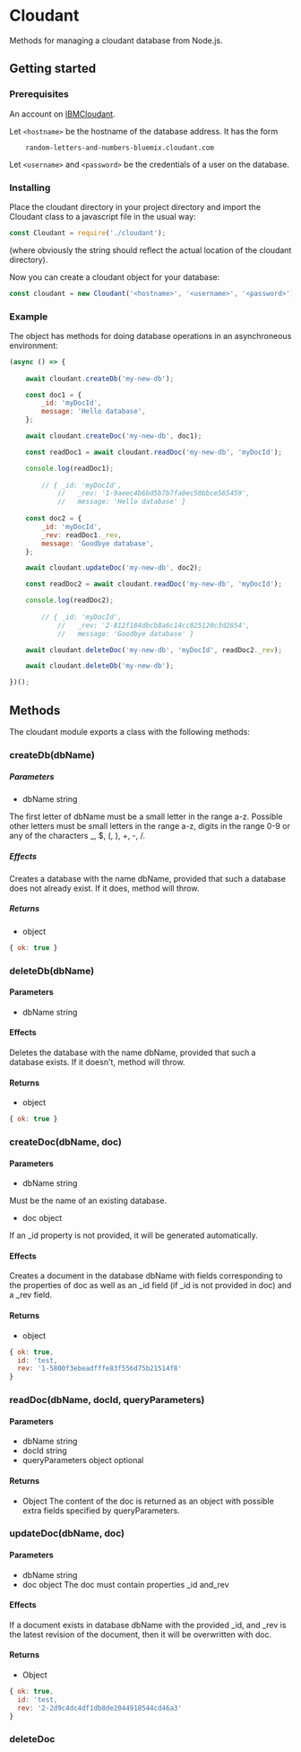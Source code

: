 # Cloudant

Methods for managing a cloudant database from Node.js. 

## Getting started

### Prerequisites
An account on [IBMCloudant](https://www.ibm.com/cloud/cloudant).


Let `<hostname>` be the hostname of the database address. It has the form 
```
    random-letters-and-numbers-bluemix.cloudant.com
```
Let `<username>` and `<password>` be the credentials of a user on the database. 
### Installing
Place the cloudant directory in your project directory and import the Cloudant class to a javascript file in the usual way: 
```javascript
const Cloudant = require('./cloudant');
```
(where obviously the string should reflect the actual location of the cloudant directory). 

Now you can create a cloudant object for your database: 
```javascript
const cloudant = new Cloudant('<hostname>', '<username>', '<password>');
```
### Example
The object has methods for doing database operations in an asynchroneous environment: 
```javascript
(async () => {
	
	await cloudant.createDb('my-new-db');

	const doc1 = {
		_id: 'myDocId',
		message: 'Hello database',
	};

	await cloudant.createDoc('my-new-db', doc1); 

	const readDoc1 = await cloudant.readDoc('my-new-db', 'myDocId');

	console.log(readDoc1);
	
		// { _id: 'myDocId',
    		//   _rev: '1-9aeec4b6bd5b7b7fa0ec50bbce565459',
    		//   message: 'Hello database' }
	
	const doc2 = {
		_id: 'myDocId',
		_rev: readDoc1._rev,
		message: 'Goodbye database',
	};

	await cloudant.updateDoc('my-new-db', doc2);

	const readDoc2 = await cloudant.readDoc('my-new-db', 'myDocId');

	console.log(readDoc2);
	
		// { _id: 'myDocId',
    		//   _rev: '2-812f184dbcb8a6c14cc825120c3d2654',
    		//   message: 'Goodbye database' }

	await cloudant.deleteDoc('my-new-db', 'myDocId', readDoc2._rev);

	await cloudant.deleteDb('my-new-db');

})();
```

## Methods
The cloudant module exports a class with the following methods: 
### createDb(dbName)
##### Parameters
* dbName string

The first letter of dbName must be a small letter in the range a-z. Possible other letters must be small letters in the range a-z, digits in the range 0-9 or any of the characters _, $, (, ), +, -, /. 
##### Effects
Creates a database with the name dbName, provided that such a database does not already exist. If it does, method will throw. 
##### Returns
* object
```javascript
{ ok: true }
```
### deleteDb(dbName)
#### Parameters
* dbName string
#### Effects
Deletes the database with the name dbName, provided that such a database exists. If it doesn't, method will throw. 
#### Returns
* object
```javascript
{ ok: true }
```
### createDoc(dbName, doc)
#### Parameters
* dbName string

Must be the name of an existing database.
* doc object

If an \_id property is not provided, it will be generated automatically.  
#### Effects
Creates a document in the database dbName with fields corresponding to the properties of doc as well as an \_id field (if \_id is not provided in doc) and a \_rev field.   
#### Returns
* object
```javascript
{ ok: true,
  id: 'test,
  rev: '1-5800f3ebeadfffe83f556d75b21514f8'
}
```
### readDoc(dbName, docId, queryParameters)
#### Parameters
* dbName string
* docId string
* queryParameters object optional
#### Returns
* Object
The content of the doc is returned as an object with possible extra fields specified by queryParameters. 
### updateDoc(dbName, doc)
#### Parameters
* dbName string
* doc object
The doc must contain properties \_id and\_rev
#### Effects
If a document exists in database dbName with the provided \_id, and \_rev is the latest revision of the document, then it will be overwritten with doc. 
#### Returns
* Object
```javascript
{ ok: true,
  id: 'test,
  rev: '2-2d9c4dc4df1db8de2044918544cd46a3'
}
```
### deleteDoc

